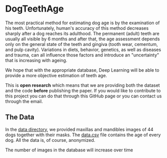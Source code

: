 # DogTeethAge

The most practical method for estimating dog age is by the examination of his teeth. Unfortunately, human's accuracy of this method decreases sharply after a dog reaches its adulthood. The permanent (adult) teeth are usually all visible by 6 months and after that, the age assessment depends only on the general state of the teeth and gingiva  (tooth wear, cementum, and pulp cavity). Variations in diets, behavior, genetics, as well as diseases and trauma, can all influence those factors and introduce an "uncertainty" that is increasing with ageing.

We hope that with the appropriate database, Deep Learning will be able to provide a more objective estimation of teeth age. 

This is **open research** which means that we are providing both the dataset and the code **before** publishing the paper. If you would like to contribute to this project you can do that through this GitHub page or you can contact us through the email.


## The Data

In the [data directory](https://github.com/department-of-vet-pathology-unizg/dog_age/tree/master/data), we provided maxillas and mandibles images of 44 dogs together with their masks. The [data.csv](https://github.com/department-of-vet-pathology-unizg/dog_age/blob/master/data/Data.csv) file contains the age of every dog. All the data is, of course, anonymized.

The number of images in the database will increase over time
